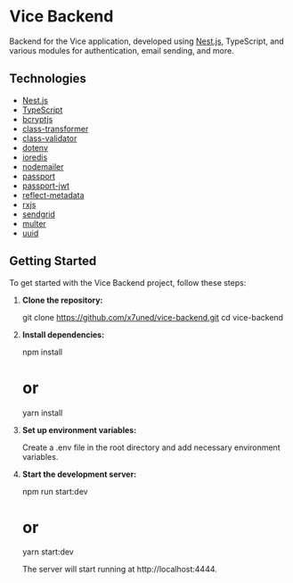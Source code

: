 # Vice Backend

Backend for the Vice application, developed using [Nest.js](https://nestjs.com/), TypeScript, and various modules for authentication, email sending, and more.

## Technologies

- [Nest.js](https://nestjs.com/)
- [TypeScript](https://www.typescriptlang.org/)
- [bcryptjs](https://www.npmjs.com/package/bcryptjs)
- [class-transformer](https://www.npmjs.com/package/class-transformer)
- [class-validator](https://www.npmjs.com/package/class-validator)
- [dotenv](https://www.npmjs.com/package/dotenv)
- [ioredis](https://www.npmjs.com/package/ioredis)
- [nodemailer](https://www.npmjs.com/package/nodemailer)
- [passport](https://www.npmjs.com/package/passport)
- [passport-jwt](https://www.npmjs.com/package/passport-jwt)
- [reflect-metadata](https://www.npmjs.com/package/reflect-metadata)
- [rxjs](https://www.npmjs.com/package/rxjs)
- [sendgrid](https://www.npmjs.com/package/sendgrid)
- [multer](https://www.npmjs.com/package/multer)
- [uuid](https://www.npmjs.com/package/uuid)

## Getting Started

To get started with the Vice Backend project, follow these steps:

1. **Clone the repository:**

   git clone https://github.com/x7uned/vice-backend.git
   cd vice-backend

2. **Install dependencies:**

   npm install
   # or
   yarn install

3. **Set up environment variables:**

   Create a .env file in the root directory and add necessary environment variables.

4. **Start the development server:**

   npm run start:dev
   # or
   yarn start:dev

   The server will start running at http://localhost:4444.
